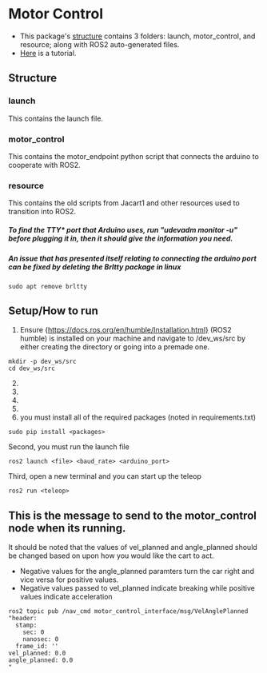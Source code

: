 # Motor Control

* This package's [structure](#structure) contains 3 folders: launch, motor_control, and resource; along with ROS2 auto-generated files.
* [Here](#setuphow-to-run) is a tutorial.

## Structure
### launch
This contains the launch file.
### motor_control
This contains the motor_endpoint python script that connects the arduino to cooperate with ROS2.
### resource
This contains the old scripts from Jacart1 and other resources used to transition into ROS2.

##### To find the TTY* port that Arduino uses, run "udevadm monitor -u" before plugging it in, then it should give the information you need.
##### An issue that has presented itself relating to connecting the arduino port can be fixed by deleting the Brltty package in linux
```
sudo apt remove brltty
```

## Setup/How to run

1. Ensure {https://docs.ros.org/en/humble/Installation.html} (ROS2 humble) is installed on your machine and navigate to /dev_ws/src by either creating the directory or going into a premade one.
```
mkdir -p dev_ws/src
cd dev_ws/src
```
2.
3.
5.
6.
7.  you must install all of the required packages (noted in requirements.txt)
```
sudo pip install <packages>
```
Second, you must run the launch file
```
ros2 launch <file> <baud_rate> <arduino_port>
```
Third, open a new terminal and you can start up the teleop
```
ros2 run <teleop>
```
## This is the message to send to the motor_control node when its running.
It should be noted that the values of vel_planned and angle_planned should be changed based on upon how you would like the cart to act.
 
- Negative values for the angle_planned paramters turn the car right and vice versa for positive values.
- Negative values passed to vel_planned indicate breaking while positive values indicate acceleration

```
ros2 topic pub /nav_cmd motor_control_interface/msg/VelAnglePlanned "header:
  stamp:
    sec: 0
    nanosec: 0
  frame_id: ''
vel_planned: 0.0
angle_planned: 0.0
"
```


